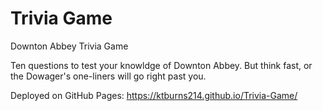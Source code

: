 # Trivia Game
Downton Abbey Trivia Game

Ten questions to test your knowldge of Downton Abbey.  But think fast, or the Dowager's one-liners will go right past you.  

Deployed on GitHub Pages: https://ktburns214.github.io/Trivia-Game/ 

